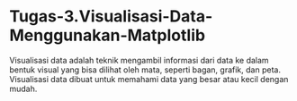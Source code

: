 # Tugas-3.Visualisasi-Data-Menggunakan-Matplotlib
Visualisasi data adalah teknik mengambil informasi dari data ke dalam bentuk visual yang bisa dilihat oleh mata, seperti bagan, grafik, dan peta. Visualisasi data dibuat untuk memahami data yang besar atau kecil dengan mudah. 
